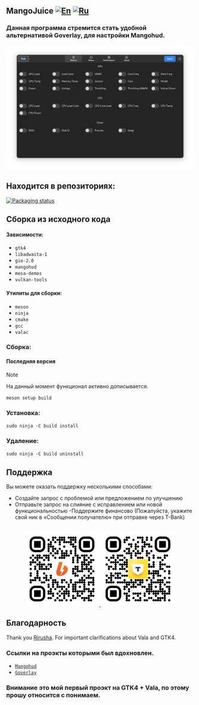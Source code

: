 ## MangoJuice   [![En](https://img.shields.io/badge/en-gray)](README.md) [![Ru](https://img.shields.io/badge/ru-green)](docs/README-ru.md)

### Данная программа стремится стать удобной альтернативой Goverlay, для настройки Mangohud.

<p align="center">
    <img src="data/images/screen.png" alt="Screenshot"/>
</p>

## Находится в репозиториях:
[![Packaging status](https://repology.org/badge/vertical-allrepos/mangojuice.svg)](https://repology.org/project/mangojuice/versions)

## Сборка из исходного кода

#### Зависимости:
* `gtk4`
* `libadwaita-1`
* `gio-2.0`
* `mangohud`
* `mesa-demos`
* `vulkan-tools`

#### Утилиты для сборки:
* `meson`
* `ninja`
* `cmake`
* `gcc`
* `valac`

### Сборка:

#### Последняя версия
> [!NOTE]
> На данный момент функционал активно дописывается.
```shell
meson setup build
```

### Установка:
```shell
sudo ninja -C build install
```

### Удаление:
```shell
sudo ninja -C build uninstall
```

## Поддержка

Вы можете оказать поддержку несколькими способами:

- Создайте запрос с проблемой или предложением по улучшению
- Отправьте запрос на слияние с исправлением или новой функциональностью
-Поддержите финансово (Пожалуйста, укажите свой ник в «Сообщении получателю» при отправке через T-Bank)

<br>

<div align="center">
  <a href="https://boosty.to/radiolamp/donate">
    <img height="200" src="data/assets/boosty_qrcode.png" alt="Boosty">
  </a>
  <a href="https://www.tbank.ru/cf/1J1DvYNesgD">
    <img height="200" src="data/assets/tbank_qrcode.png" alt="TBank">
  </a>
</div>

## Благодарность
Thank you [Rirusha](https://gitlab.gnome.org/Rirusha). For important clarifications about Vala and GTK4.

### Ссылки на проэкты которыми был вдохновлен.
 - [`Mangohud`](https://github.com/flightlessmango/MangoHud)
 - [`Goverlay`](https://github.com/benjamimgois/goverlay)

### Внимание это мой первый проэкт на GTK4 + Vala, по этому прошу относится с понимаем.
